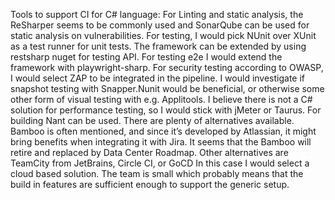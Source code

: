 Tools to support CI for C# language:
For Linting and static analysis, the ReSharper seems to be commonly used and SonarQube can be used for static analysis on vulnerabilities.
For testing, I would pick NUnit over XUnit as a test runner for unit tests. The framework can be extended by using restsharp nuget for testing API. For testing e2e I would extend the framework with playwright-sharp. For security testing according to OWASP, I would select ZAP to be integrated in the pipeline. I would investigate if snapshot testing with Snapper.Nunit would be beneficial, or otherwise some other form of visual testing with e.g. Applitools. I believe there is not a C# solution for performance testing, so I would stick with jMeter or Taurus.
For building Nant can be used. 
There are plenty of alternatives available. Bamboo is often mentioned, and since it’s developed by Atlassian, it might bring benefits when integrating it with Jira. It seems that the Bamboo will retire and replaced by Data Center Roadmap. Other alternatives are TeamCity from JetBrains, Circle CI, or GoCD 
In this case I would select a cloud based solution. The team is small which probably means that the build in features are sufficient enough to support the generic setup.
